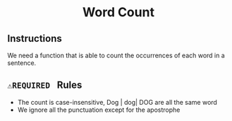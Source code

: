 <h1 align="middle"> Word Count </h1>

## Instructions

We need a function that is able to count the occurrences of each word in a sentence.

## ```⚠️REQUIRED ``` Rules
- The count is case-insensitive, Dog | dog| DOG are all the same word
- We ignore all the punctuation except for the apostrophe

